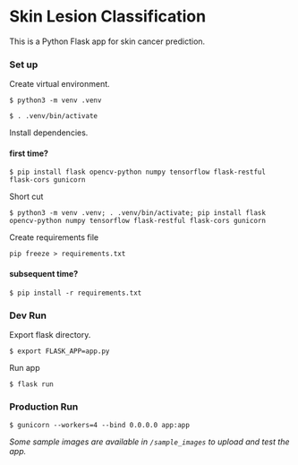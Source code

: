 # Skin Lesion Classification

This is a Python Flask app for skin cancer prediction.

### Set up

Create virtual environment.

```
$ python3 -m venv .venv
```

```
$ . .venv/bin/activate
```

Install dependencies.

#### first time?

```
$ pip install flask opencv-python numpy tensorflow flask-restful flask-cors gunicorn
```

Short cut

```
$ python3 -m venv .venv; . .venv/bin/activate; pip install flask opencv-python numpy tensorflow flask-restful flask-cors gunicorn
```
Create requirements file
```
pip freeze > requirements.txt
```

#### subsequent time?

```
$ pip install -r requirements.txt
```

### Dev Run

Export flask directory.

```
$ export FLASK_APP=app.py
```

Run app

```
$ flask run
```

### Production Run

```
$ gunicorn --workers=4 --bind 0.0.0.0 app:app
```

_Some sample images are available in `/sample_images` to upload and test the app._
